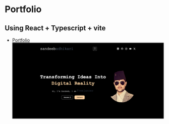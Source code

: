 # Portfolio

## Using React + Typescript + vite

- [Portfolio](https://www.sandeebadhikari.com)
  ![alt homepage](./src/assets/images/projects/PortFolio.png)
